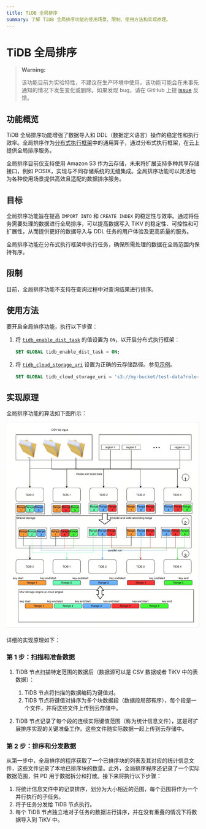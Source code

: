 ```yaml
---
title: TiDB 全局排序
summary: 了解 TiDB 全局排序功能的使用场景、限制、使用方法和实现原理。
---
```


# TiDB 全局排序

> **Warning:**
>
> 该功能目前为实验特性，不建议在生产环境中使用。该功能可能会在未事先通知的情况下发生变化或删除。如果发现 bug，请在 GitHub 上提 [issue](https://github.com/pingcap/tidb/issues) 反馈。

## 功能概览

TiDB 全局排序功能增强了数据导入和 DDL（数据定义语言）操作的稳定性和执行效率。全局排序作为[分布式执行框架](/tidb-distributed-execution-framework.md)中的通用算子，通过分布式执行框架，在云上提供全局排序服务。

全局排序目前仅支持使用 Amazon S3 作为云存储，未来将扩展支持多种共享存储接口，例如 POSIX，实现与不同存储系统的无缝集成。全局排序功能可以灵活地为各种使用场景提供高效且适配的数据排序服务。

## 目标

全局排序功能旨在提高 `IMPORT INTO` 和 `CREATE INDEX` 的稳定性与效率。通过将任务需要处理的数据进行全局排序，可以提高数据写入 TiKV 的稳定性、可控性和可扩展性，从而提供更好的数据导入与 DDL 任务的用户体验及更高质量的服务。

全局排序功能在分布式执行框架中执行任务，确保所需处理的数据在全局范围内保持有序。

## 限制

目前，全局排序功能不支持在查询过程中对查询结果进行排序。

## 使用方法

要开启全局排序功能，执行以下步骤：

1. 将 [`tidb_enable_dist_task`](/system-variables.md#tidb_enable_dist_task-从-v710-版本开始引入) 的值设置为 `ON`，以开启分布式执行框架：

    ```sql
    SET GLOBAL tidb_enable_dist_task = ON;
    ```

2. 将 [`tidb_cloud_storage_uri`](/system-variables.md#tidb_cloud_storage_uri-从-v740-版本开始引入) 设置为正确的云存储路径。参见[示例](/br/backup-and-restore-storages.md)。

    ```sql
    SET GLOBAL tidb_cloud_storage_uri = 's3://my-bucket/test-data?role-arn=arn:aws:iam::888888888888:role/my-role'
    ```

## 实现原理

全局排序功能的算法如下图所示：

![全局排序功能算法](/media/dist-task/global-sort.jpeg)

详细的实现原理如下：

### 第 1 步：扫描和准备数据

1. TiDB 节点扫描特定范围的数据后（数据源可以是 CSV 数据或者 TiKV 中的表数据）：

    1. TiDB 节点将扫描的数据编码为键值对。
    2. TiDB 节点将键值对排序为多个块数据段（数据段局部有序），每个段是一个文件，并将这些文件上传到云存储中。

2. TiDB 节点记录了每个段的连续实际键值范围（称为统计信息文件），这是可扩展排序实现的关键准备工作。这些文件随实际数据一起上传到云存储中。

### 第 2 步：排序和分发数据

从第一步中，全局排序的程序获取了一个已排序块的列表及其对应的统计信息文件，这些文件记录了本地已排序块的数量。此外，全局排序程序还记录了一个实际数据范围，供 PD 用于数据拆分和打散。接下来将执行以下步骤：

1. 将统计信息文件中的记录排序，划分为大小相近的范围，每个范围将作为一个并行执行的子任务。
2. 将子任务分发给 TiDB 节点执行。
3. 每个 TiDB 节点独立地对子任务的数据进行排序，并在没有重叠的情况下将数据导入到 TiKV 中。
